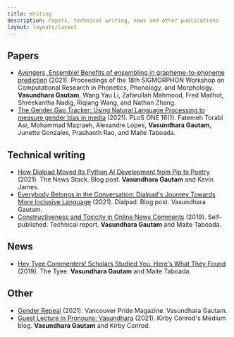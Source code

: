 ```yaml
---
title: Writing
description: Papers, technical writing, news and other publications
layout: layouts/layout
---
```


<section>

## Papers

- [Avengers, Ensemble! Benefits of ensembling in grapheme-to-phoneme prediction](https://aclanthology.org/2021.sigmorphon-1.16/) (2021). Proceedings of the 18th SIGMORPHON Workshop on Computational Research in Phonetics, Phonology, and Morphology. **Vasundhara Gautam**, Wang Yau Li, Zafarullah Mahmood, Fred Mailhot, Shreekantha Nadig, Riqiang Wang, and Nathan Zhang.
- [The Gender Gap Tracker: Using Natural Language Processing to measure gender bias in media](https://journals.plos.org/plosone/article?id=10.1371/journal.pone.0245533) (2021). PLoS ONE 16(1). Fatemeh Torabi Asr, Mohammad Mazraeh, Alexandre Lopes, **Vasundhara Gautam**, Junette Gonzales, Prashanth Rao, and Maite Taboada.

</section>

<section>

## Technical writing

- [How Dialpad Moved Its Python AI Development from Pip to Poetry](https://thenewstack.io/how-dialpad-migrated-its-ai-development-from-pip-to-poetry/) (2021). The News Stack. Blog post. **Vasundhara Gautam** and Kevin James.
- [Everybody Belongs in the Conversation: Dialpad's Journey Towards More Inclusive Language](https://www.dialpad.com/blog/dialpad-journey-towards-more-inclusive-language/) (2021). Dialpad. Blog post. Vasundhara Gautam.
- [Constructiveness and Toxicity in Online News Comments](http://www.sfu.ca/~mtaboada/docs/research/Constructive_News_Comments_Report.pdf) (2019). Self-published. Technical report. **Vasundhara Gautam** and Maite Taboada.

</section>

<section>

## News

- [Hey Tyee Commenters! Scholars Studied You. Here's What They Found](https://thetyee.ca/Culture/2019/11/06/Tyee-Commenters-Assessed/) (2019). The Tyee. **Vasundhara Gautam** and Maite Taboada.

</section>

<section>

## Other

- [Gender Repeal](https://issuu.com/vancouverculturemagazines/docs/vanpride_magazine_01-52/40) (2021). Vancouver Pride Magazine. Vasundhara Gautam.
- [Guest Lecture in Pronouns: Vasundhara](https://kconrod.medium.com/guest-lecture-in-pronouns-vasundhara-1c61d3023e0c) (2021). Kirby Conrod's Medium blog. **Vasundhara Gautam** and Kirby Conrod.

</section>
